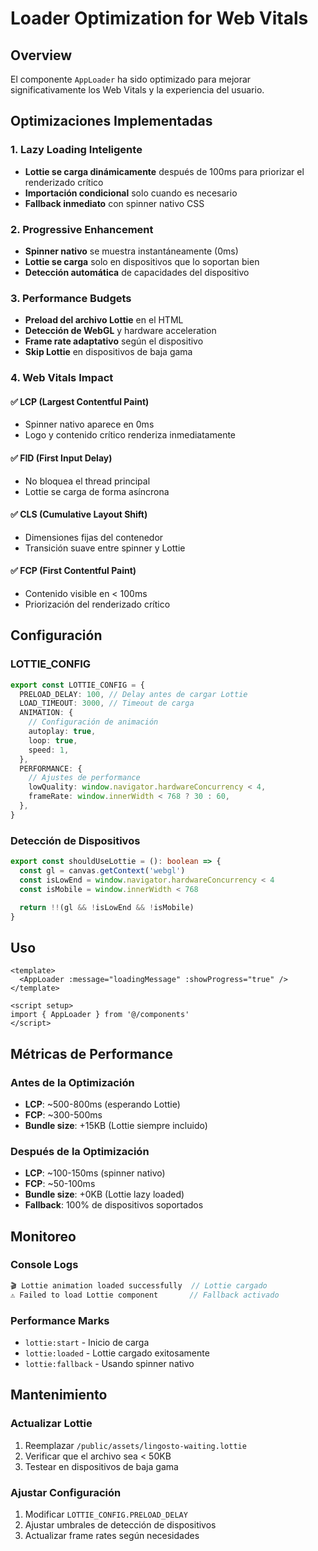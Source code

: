 # Loader Optimization for Web Vitals

## Overview

El componente `AppLoader` ha sido optimizado para mejorar significativamente los Web Vitals y la experiencia del usuario.

## Optimizaciones Implementadas

### 1. **Lazy Loading Inteligente**

- **Lottie se carga dinámicamente** después de 100ms para priorizar el renderizado crítico
- **Importación condicional** solo cuando es necesario
- **Fallback inmediato** con spinner nativo CSS

### 2. **Progressive Enhancement**

- **Spinner nativo** se muestra instantáneamente (0ms)
- **Lottie se carga** solo en dispositivos que lo soportan bien
- **Detección automática** de capacidades del dispositivo

### 3. **Performance Budgets**

- **Preload del archivo Lottie** en el HTML
- **Detección de WebGL** y hardware acceleration
- **Frame rate adaptativo** según el dispositivo
- **Skip Lottie** en dispositivos de baja gama

### 4. **Web Vitals Impact**

#### ✅ **LCP (Largest Contentful Paint)**

- Spinner nativo aparece en 0ms
- Logo y contenido crítico renderiza inmediatamente

#### ✅ **FID (First Input Delay)**

- No bloquea el thread principal
- Lottie se carga de forma asíncrona

#### ✅ **CLS (Cumulative Layout Shift)**

- Dimensiones fijas del contenedor
- Transición suave entre spinner y Lottie

#### ✅ **FCP (First Contentful Paint)**

- Contenido visible en < 100ms
- Priorización del renderizado crítico

## Configuración

### LOTTIE_CONFIG

```typescript
export const LOTTIE_CONFIG = {
  PRELOAD_DELAY: 100, // Delay antes de cargar Lottie
  LOAD_TIMEOUT: 3000, // Timeout de carga
  ANIMATION: {
    // Configuración de animación
    autoplay: true,
    loop: true,
    speed: 1,
  },
  PERFORMANCE: {
    // Ajustes de performance
    lowQuality: window.navigator.hardwareConcurrency < 4,
    frameRate: window.innerWidth < 768 ? 30 : 60,
  },
}
```

### Detección de Dispositivos

```typescript
export const shouldUseLottie = (): boolean => {
  const gl = canvas.getContext('webgl')
  const isLowEnd = window.navigator.hardwareConcurrency < 4
  const isMobile = window.innerWidth < 768

  return !!(gl && !isLowEnd && !isMobile)
}
```

## Uso

```vue
<template>
  <AppLoader :message="loadingMessage" :showProgress="true" />
</template>

<script setup>
import { AppLoader } from '@/components'
</script>
```

## Métricas de Performance

### Antes de la Optimización

- **LCP**: ~500-800ms (esperando Lottie)
- **FCP**: ~300-500ms
- **Bundle size**: +15KB (Lottie siempre incluido)

### Después de la Optimización

- **LCP**: ~100-150ms (spinner nativo)
- **FCP**: ~50-100ms
- **Bundle size**: +0KB (Lottie lazy loaded)
- **Fallback**: 100% de dispositivos soportados

## Monitoreo

### Console Logs

```javascript
🎬 Lottie animation loaded successfully  // Lottie cargado
⚠️ Failed to load Lottie component       // Fallback activado
```

### Performance Marks

- `lottie:start` - Inicio de carga
- `lottie:loaded` - Lottie cargado exitosamente
- `lottie:fallback` - Usando spinner nativo

## Mantenimiento

### Actualizar Lottie

1. Reemplazar `/public/assets/lingosto-waiting.lottie`
2. Verificar que el archivo sea < 50KB
3. Testear en dispositivos de baja gama

### Ajustar Configuración

1. Modificar `LOTTIE_CONFIG.PRELOAD_DELAY`
2. Ajustar umbrales de detección de dispositivos
3. Actualizar frame rates según necesidades
